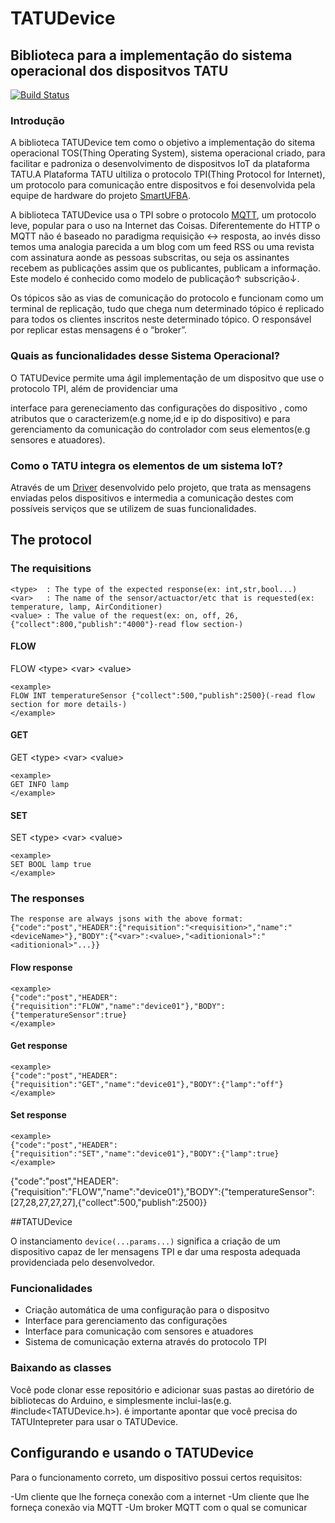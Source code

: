 # TATUDevice
Biblioteca para a implementação do sistema operacional dos dispositvos TATU
--
[![Build Status](https://magnum.travis-ci.com/WiserUFBA/TATUDevice.svg?token=9bNq5p5MKERJTo9DstR2)](https://magnum.travis-ci.com/WiserUFBA/TATUDevice)

### Introdução
A biblioteca TATUDevice tem como o objetivo a implementação do sitema operacional TOS(Thing Operating System), sistema operacional criado, para facilitar e padroniza o desenvolvimento de dispositvos IoT da plataforma TATU.A Plataforma TATU ultiliza o protocolo TPI(Thing Protocol for Internet), um protocolo para comunicação entre dispositvos e foi desenvolvida pela equipe de hardware do projeto [SmartUFBA](http://wiki.dcc.ufba.br/SmartUFBA). 

A biblioteca TATUDevice usa o TPI sobre o protocolo [MQTT](http://mqtt.org/faq), um protocolo leve, popular para o uso na Internet das Coisas. Diferentemente do HTTP o MQTT não é baseado no paradigma requisição ↔ resposta, ao invés disso temos uma analogia parecida a um blog com um feed RSS ou uma revista com assinatura aonde as pessoas subscritas,  ou seja os assinantes recebem as publicações assim que os publicantes, publicam a informação. Este modelo é conhecido como modelo de publicação↑  subscrição↓.

Os tópicos são as vias de comunicação do protocolo e funcionam como um terminal de replicação, tudo que chega num determinado tópico é replicado para todos os clientes inscritos neste determinado tópico. O responsável por replicar estas mensagens é o “broker”.

### Quais as funcionalidades desse Sistema Operacional?

O TATUDevice permite uma ágil implementação de um dispositvo que use o protocolo TPI, além de providenciar uma 

interface para gereneciamento das configurações do dispositivo , como atributos que o caracterizem(e.g nome,id e ip do dispositivo) e para gerenciamento da comunicação do controlador com seus elementos(e.g sensores e atuadores).

### Como o TATU integra os elementos de um sistema IoT?

Através de um [Driver](https://github.com/WiserUFBA/DriverMQTT/blob/master/README.md) desenvolvido pelo projeto, que trata as mensagens enviadas pelos dispositivos e intermedia a comunicação destes com possíveis serviços que se utilizem de suas funcionalidades.

## The protocol

### The requisitions
	<type> 	: The type of the expected response(ex: int,str,bool...)
	<var> 	: The name of the sensor/actuactor/etc that is requested(ex: temperature, lamp, AirConditioner)
	<value>	: The value of the request(ex: on, off, 26, {"collect":800,"publish":"4000"}-read flow section-)
#### FLOW
FLOW \<type\> \<var\> \<value\>


	<example>
	FLOW INT temperatureSensor {"collect":500,"publish":2500}(-read flow section for more details-)
	</example>
#### GET
GET \<type\> \<var\> \<value\>


	<example>
	GET INFO lamp
	</example>
#### SET
SET \<type\> \<var\> \<value\>


	<example>
	SET BOOL lamp true
	</example>
###	The responses
	The response are always jsons with the above format:
	{"code":"post","HEADER":{"requisition":"<requisition>","name":"<deviceName>"},"BODY":{"<var>":<value>,"<aditionional>":"<aditionional>"...}}
#### Flow response
	<example>
	{"code":"post","HEADER":{"requisition":"FLOW","name":"device01"},"BODY":{"temperatureSensor":true}
	</example>
#### Get response
	<example>
	{"code":"post","HEADER":{"requisition":"GET","name":"device01"},"BODY":{"lamp":"off"}
	</example>	
#### Set response
	<example>
	{"code":"post","HEADER":{"requisition":"SET","name":"device01"},"BODY":{"lamp":true}
	</example>

{"code":"post","HEADER":{"requisition":"FLOW","name":"device01"},"BODY":{"temperatureSensor":[27,28,27,27,27],{"collect":500,"publish":2500}}



##TATUDevice

O instanciamento `device(...params...)` significa a criação de um dispositivo capaz de ler mensagens TPI e dar uma resposta adequada providenciada pelo desenvolvedor.

### Funcionalidades

- Criação automática de uma configuração para o dispositvo 
- Interface para gerenciamento das configurações
- Interface para comunicação com sensores e atuadores
- Sistema de comunicação externa através do protocolo TPI

### Baixando as classes

Você pode clonar esse repositório e adicionar suas pastas ao diretório de bibliotecas do Arduino, e simplesmente inclui-las(e.g. #include<TATUDevice.h>). é importante apontar que você precisa do TATUIntepreter para usar o TATUDevice.

## Configurando e usando o TATUDevice

Para o funcionamento correto, um dispositivo possui certos requisitos:

-Um cliente que lhe forneça conexão com a internet
-Um cliente que lhe forneça conexão via MQTT
-Um broker MQTT com o qual se comunicar
